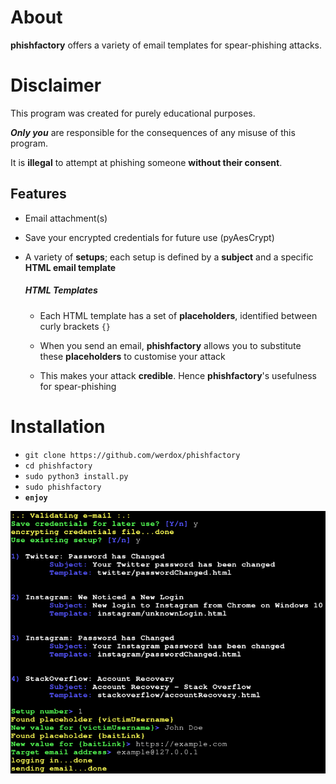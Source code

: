 # About #

**phishfactory** offers a variety of email templates for spear-phishing
attacks.

# Disclaimer #
This program was created for purely educational purposes.

**_Only you_** are responsible for the consequences of any
misuse of this program. 

It is **illegal** to attempt at phishing someone **without their consent**. 

## Features ##

- Email attachment(s)
- Save your encrypted credentials for future use (pyAesCrypt)
- A variety of **setups**; each setup is defined by a **subject** 
and a specific **HTML email template**

    ##### HTML Templates #####
    
    - Each HTML template has a set of **placeholders**, identified
    between curly brackets `{}`
    
    - When you send an email, **phishfactory** allows you to
    substitute these **placeholders** to customise your
    attack
    
    - This makes your attack **credible**. Hence **phishfactory**'s
    usefulness for spear-phishing
 

# Installation #

- `git clone https://github.com/werdox/phishfactory`
- `cd phishfactory`
- `sudo python3 install.py`
- `sudo phishfactory`
- __`enjoy`__

![demo](demo.png)
